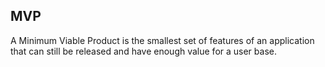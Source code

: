
## MVP
A Minimum Viable Product is the smallest set of features of an application that can still be released and have enough value for a user base.

